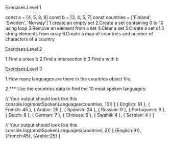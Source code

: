 Exercises:Level 1




const a = [4, 5, 8, 9]
const b = [3, 4, 5, 7]
const countries = ['Finland', 'Sweden', 'Norway']
1.create an empty set
2.Create a set containing 0 to 10 using loop
3.Remove an element from a set
4.Clear a set
5.Create a set of 5 string elements from array
6.Create a map of countries and number of characters of a country



Exercises:Level 2



1.Find a union b
2.Find a intersection b
3.Find a with b



Exercises:Level 3



1.How many languages are there in the countries object file.

2.*** Use the countries data to find the 10 most spoken languages:

   // Your output should look like this
   console.log(mostSpokenLanguages(countries, 10))
   [
     { English: 91 },
     { French: 45 },
     { Arabic: 25 },
     { Spanish: 24 },
     { Russian: 9 },
     { Portuguese: 9 },
     { Dutch: 8 },
     { German: 7 },
     { Chinese: 5 },
     { Swahili: 4 },
     { Serbian: 4 }
   ]

  // Your output should look like this
  console.log(mostSpokenLanguages(countries, 3))
  [
  {English:91},
  {French:45},
  {Arabic:25}
  ]